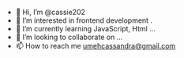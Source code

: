 - 👋 Hi, I’m @cassie202
- 👀 I’m interested in frontend development .
- 🌱 I’m currently learning JavaScript, Html ...
- 💞️ I’m looking to collaborate on ...
- 📫 How to reach me umehcassandra@gmail.com

<!---
cassie202/cassie202 is a ✨ special ✨ repository because its `README.md` (this file) appears on your GitHub profile.
You can click the Preview link to take a look at your changes.
--->
